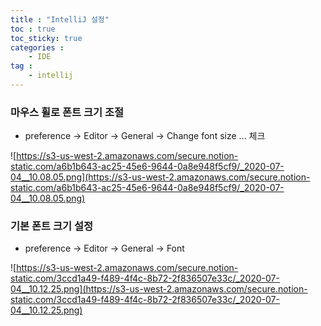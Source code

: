 ```yaml
---
title : "IntelliJ 설정"
toc : true
toc_sticky: true
categories :
    - IDE
tag :
    - intellij
---
```


### 마우스 휠로 폰트 크기 조절

- preference → Editor → General → Change font size ... 체크

![https://s3-us-west-2.amazonaws.com/secure.notion-static.com/a6b1b643-ac25-45e6-9644-0a8e948f5cf9/_2020-07-04__10.08.05.png](https://s3-us-west-2.amazonaws.com/secure.notion-static.com/a6b1b643-ac25-45e6-9644-0a8e948f5cf9/_2020-07-04__10.08.05.png)

### 기본 폰트 크기 설정

- preference → Editor → General → Font

![https://s3-us-west-2.amazonaws.com/secure.notion-static.com/3ccd1a49-f489-4f4c-8b72-2f836507e33c/_2020-07-04__10.12.25.png](https://s3-us-west-2.amazonaws.com/secure.notion-static.com/3ccd1a49-f489-4f4c-8b72-2f836507e33c/_2020-07-04__10.12.25.png)